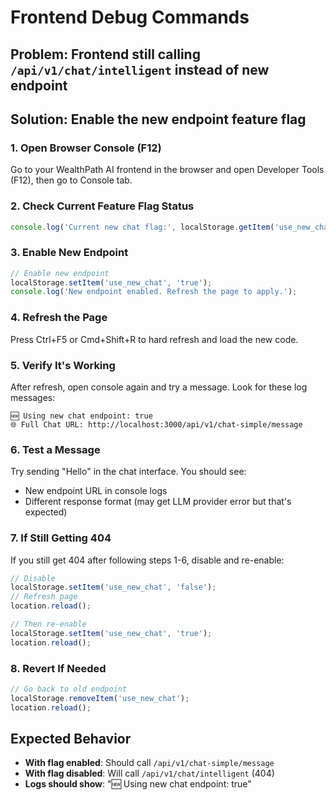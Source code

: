 # Frontend Debug Commands

## Problem: Frontend still calling `/api/v1/chat/intelligent` instead of new endpoint

## Solution: Enable the new endpoint feature flag

### 1. Open Browser Console (F12)
Go to your WealthPath AI frontend in the browser and open Developer Tools (F12), then go to Console tab.

### 2. Check Current Feature Flag Status
```javascript
console.log('Current new chat flag:', localStorage.getItem('use_new_chat'));
```

### 3. Enable New Endpoint
```javascript
// Enable new endpoint
localStorage.setItem('use_new_chat', 'true');
console.log('New endpoint enabled. Refresh the page to apply.');
```

### 4. Refresh the Page
Press Ctrl+F5 or Cmd+Shift+R to hard refresh and load the new code.

### 5. Verify It's Working
After refresh, open console again and try a message. Look for these log messages:
```
🆕 Using new chat endpoint: true
🌐 Full Chat URL: http://localhost:3000/api/v1/chat-simple/message
```

### 6. Test a Message
Try sending "Hello" in the chat interface. You should see:
- New endpoint URL in console logs
- Different response format (may get LLM provider error but that's expected)

### 7. If Still Getting 404
If you still get 404 after following steps 1-6, disable and re-enable:

```javascript
// Disable
localStorage.setItem('use_new_chat', 'false');
// Refresh page
location.reload();

// Then re-enable
localStorage.setItem('use_new_chat', 'true');
location.reload();
```

### 8. Revert If Needed
```javascript
// Go back to old endpoint
localStorage.removeItem('use_new_chat');
location.reload();
```

## Expected Behavior
- **With flag enabled**: Should call `/api/v1/chat-simple/message`
- **With flag disabled**: Will call `/api/v1/chat/intelligent` (404)
- **Logs should show**: "🆕 Using new chat endpoint: true"